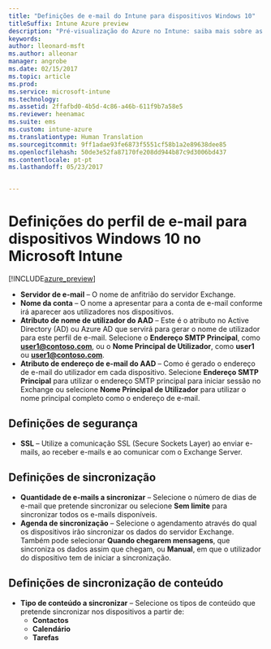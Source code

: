 ```yaml
---
title: "Definições de e-mail do Intune para dispositivos Windows 10"
titleSuffix: Intune Azure preview
description: "Pré-visualização do Azure no Intune: saiba mais sobre as definições do Intune que pode utilizar para configurar ligações de e-mail em dispositivos Windows 10."
keywords: 
author: lleonard-msft
ms.author: alleonar
manager: angrobe
ms.date: 02/15/2017
ms.topic: article
ms.prod: 
ms.service: microsoft-intune
ms.technology: 
ms.assetid: 2ffafbd0-4b5d-4c86-a46b-611f9b7a58e5
ms.reviewer: heenamac
ms.suite: ems
ms.custom: intune-azure
ms.translationtype: Human Translation
ms.sourcegitcommit: 9ff1adae93fe6873f5551cf58b1a2e89638dee85
ms.openlocfilehash: 50de3e52fa87170fe208dd944b87c9d3006bd437
ms.contentlocale: pt-pt
ms.lasthandoff: 05/23/2017


---
```


# <a name="email-profile-settings-for-windows-10-devices-in-microsoft-intune"></a>Definições do perfil de e-mail para dispositivos Windows 10 no Microsoft Intune

[!INCLUDE[azure_preview](./includes/azure_preview.md)]



- **Servidor de e-mail** – O nome de anfitrião do servidor Exchange.
- **Nome da conta** – O nome a apresentar para a conta de e-mail conforme irá aparecer aos utilizadores nos dispositivos.
- **Atributo de nome de utilizador do AAD** – Este é o atributo no Active Directory (AD) ou Azure AD que servirá para gerar o nome de utilizador para este perfil de e-mail. Selecione o **Endereço SMTP Principal**, como **user1@contoso.com**, ou o **Nome Principal de Utilizador**, como **user1** ou **user1@contoso.com**.
- **Atributo de endereço de e-mail do AAD** – Como é gerado o endereço de e-mail do utilizador em cada dispositivo. Selecione **Endereço SMTP Principal** para utilizar o endereço SMTP principal para iniciar sessão no Exchange ou selecione **Nome Principal de Utilizador** para utilizar o nome principal completo como o endereço de e-mail.


## <a name="security-settings"></a>Definições de segurança

- **SSL** – Utilize a comunicação SSL (Secure Sockets Layer) ao enviar e-mails, ao receber e-mails e ao comunicar com o Exchange Server.



## <a name="synchronization-settings"></a>Definições de sincronização

- **Quantidade de e-mails a sincronizar** – Selecione o número de dias de e-mail que pretende sincronizar ou selecione **Sem limite** para sincronizar todos os e-mails disponíveis.
- **Agenda de sincronização** – Selecione o agendamento através do qual os dispositivos irão sincronizar os dados do servidor Exchange. Também pode selecionar **Quando chegarem mensagens**, que sincroniza os dados assim que chegam, ou **Manual**, em que o utilizador do dispositivo tem de iniciar a sincronização.

## <a name="content-sync-settings"></a>Definições de sincronização de conteúdo

- **Tipo de conteúdo a sincronizar** – Selecione os tipos de conteúdo que pretende sincronizar nos dispositivos a partir de:
    - **Contactos**
    - **Calendário**
    - **Tarefas**


